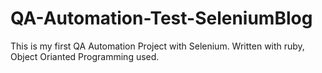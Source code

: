 # QA-Automation-Test-SeleniumBlog
This is my first QA Automation Project with Selenium. Written with ruby, 
Object Orianted Programming used.